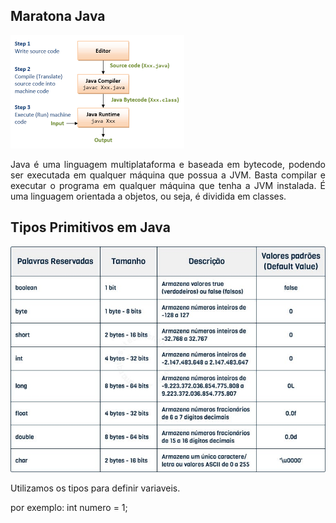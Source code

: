 ## Maratona Java

![img.png](img.png)
<p align="justify">Java é uma linguagem multiplataforma e baseada em bytecode, podendo ser executada em qualquer máquina que possua a JVM.
Basta compilar e executar o programa em qualquer máquina que tenha a JVM instalada.
É uma linguagem orientada a objetos, ou seja, é dividida em classes.</p>

## Tipos Primitivos em Java

![img_1.png](img_1.png)
<p align="justify">Utilizamos os tipos para definir variaveis. </p>
por exemplo: int numero = 1;
